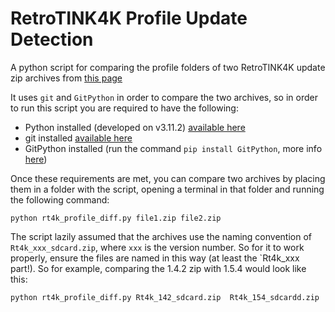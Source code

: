 # RetroTINK4K Profile Update Detection
A python script for comparing the profile folders of two RetroTINK4K update zip archives from [this page](https://retrotink-llc.github.io/firmware/4k-sdcards.html)

It uses `git` and `GitPython` in order to compare the two archives, so in order to run this script you are required to have the following:
- Python installed (developed on v3.11.2) [available here](https://www.python.org/downloads/)
- git installed [available here](https://git-scm.com/downloads)
- GitPython installed (run the command `pip install GitPython`, more info [here](https://gitpython.readthedocs.io/en/stable/))

Once these requirements are met, you can compare two archives by placing them in a folder with the script, opening a terminal in that folder and running the following command:

`python rt4k_profile_diff.py file1.zip file2.zip`

The script lazily assumed that the archives use the naming convention of `Rt4k_xxx_sdcard.zip`, where `xxx` is the version number. So for it to work properly, ensure the files are named in this way (at least the `Rt4k_xxx part!). So for example, comparing the 1.4.2 zip with 1.5.4 would look like this:

`python rt4k_profile_diff.py Rt4k_142_sdcard.zip  Rt4k_154_sdcardd.zip`
